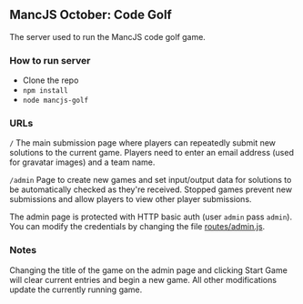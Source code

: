 ## MancJS October: Code Golf
The server used to run the MancJS code golf game.

### How to run server

* Clone the repo
* `npm install`
* `node mancjs-golf`

### URLs

`/`
The main submission page where players can repeatedly submit new solutions to the current game.
Players need to enter an email address (used for gravatar images) and a team name.

`/admin`
Page to create new games and set input/output data for solutions to be automatically checked
as they're received. Stopped games prevent new submissions and allow players to view other player
submissions.

The admin page is protected with HTTP basic auth (user `admin` pass `admin`). You can modify
the credentials by changing the file
[routes/admin.js](https://github.com/martinrue/mancjs-code-golf/blob/master/routes/admin.js).

### Notes
Changing the title of the game on the admin page and clicking Start Game will clear current
entries and begin a new game. All other modifications update the currently running game.
